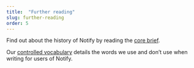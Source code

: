 ```yaml
---
title:  "Further reading"
slug: further-reading
order: 5
---
```


Find out about the history of Notify by reading the [core brief](https://docs.google.com/document/d/1q2xP67ybHjN4hC8W5RuDLgGWfEITY1XMF66LSBvJaF0/edit?ts=5a7b2eb2).

Our [controlled vocabulary](https://docs.google.com/document/d/1yjvhiCV9vZF3M7ka9Vv4S4jhEkzSocr7BuZ8T96aB-A) details the words we use and don’t use when writing for users of Notify.
